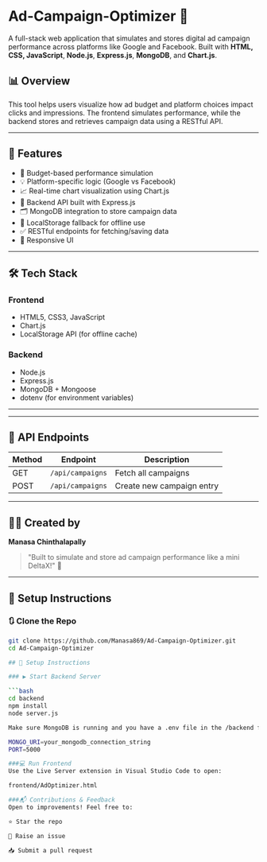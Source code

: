 # Ad-Campaign-Optimizer 🎯

A full-stack web application that simulates and stores digital ad campaign performance across platforms like Google and Facebook. Built with **HTML, CSS, JavaScript**, **Node.js**, **Express.js**, **MongoDB**, and **Chart.js**.

## 📊 Overview
This tool helps users visualize how ad budget and platform choices impact clicks and impressions. The frontend simulates performance, while the backend stores and retrieves campaign data using a RESTful API.

---


## 🔧 Features
- 🔢 Budget-based performance simulation
- 💡 Platform-specific logic (Google vs Facebook)
- 📈 Real-time chart visualization using Chart.js
- 🧠 Backend API built with Express.js
- 🗂️ MongoDB integration to store campaign data
- 💾 LocalStorage fallback for offline use
- ✅ RESTful endpoints for fetching/saving data
- 📱 Responsive UI

---

## 🛠️ Tech Stack

### Frontend
- HTML5, CSS3, JavaScript
- Chart.js
- LocalStorage API (for offline cache)

### Backend
- Node.js
- Express.js
- MongoDB + Mongoose
- dotenv (for environment variables)

---

---

## 🧪 API Endpoints

| Method | Endpoint                | Description               |
|--------|-------------------------|---------------------------|
| GET    | `/api/campaigns`        | Fetch all campaigns       |
| POST   | `/api/campaigns`        | Create new campaign entry |

---

## 🧑‍💻 Created by
**Manasa Chinthalapally**

> "Built to simulate and store ad campaign performance like a mini DeltaX!" 💼

---

## 🚀 Setup Instructions

### 🔃 Clone the Repo
```bash
git clone https://github.com/Manasa869/Ad-Campaign-Optimizer.git
cd Ad-Campaign-Optimizer

## 🚀 Setup Instructions

### ▶️ Start Backend Server

```bash
cd backend
npm install
node server.js

Make sure MongoDB is running and you have a .env file in the /backend folder with the following:

MONGO_URI=your_mongodb_connection_string
PORT=5000

###💻 Run Frontend
Use the Live Server extension in Visual Studio Code to open:

frontend/AdOptimizer.html

###📬 Contributions & Feedback
Open to improvements! Feel free to:

⭐ Star the repo

🐛 Raise an issue

📥 Submit a pull request


